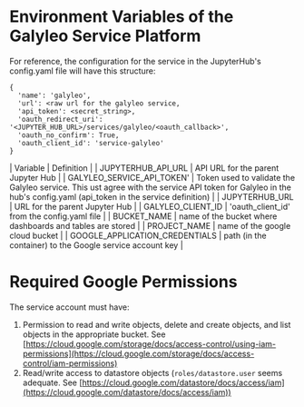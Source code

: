 # Environment Variables of the Galyleo Service Platform

For reference, the configuration for the service in the JupyterHub's config.yaml file will have this structure:
```
{
  'name': 'galyleo',
  'url': <raw url for the galyleo service,
  'api_token': <secret_string>,
  'oauth_redirect_uri': '<JUPYTER_HUB_URL>/services/galyleo/<oauth_callback>',
  'oauth_no_confirm': True,
  'oauth_client_id': 'service-galyleo'
}
```
| Variable | Definition |
| JUPYTERHUB_API_URL | API URL for the parent Jupyter Hub |
|  GALYLEO_SERVICE_API_TOKEN' | Token used to validate the Galyleo service.  This ust agree with the service API token for Galyleo in the hub's config.yaml (api_token in the service definition) |
| JUPYTERHUB_URL |  URL for the parent Jupyter Hub |
| GALYLEO_CLIENT_ID | 'oauth_client_id' from the config.yaml file |
| BUCKET_NAME | name of the bucket where dashboards and tables are stored |
| PROJECT_NAME | name of the google cloud bucket |
| GOOGLE_APPLICATION_CREDENTIALS | path (in the container) to the Google service account key |

# Required Google Permissions
The service account must have:
1. Permission to read and write objects, delete and create objects, and list objects in the appropriate bucket.  See [https://cloud.google.com/storage/docs/access-control/using-iam-permissions](https://cloud.google.com/storage/docs/access-control/iam-permissions)
2. Read/write access to datastore objects (`roles/datastore.user` seems adequate.  See [https://cloud.google.com/datastore/docs/access/iam](https://cloud.google.com/datastore/docs/access/iam))
